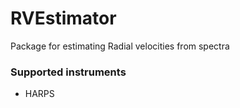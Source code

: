 # RVEstimator

Package for estimating Radial velocities from spectra

### Supported instruments
+ HARPS